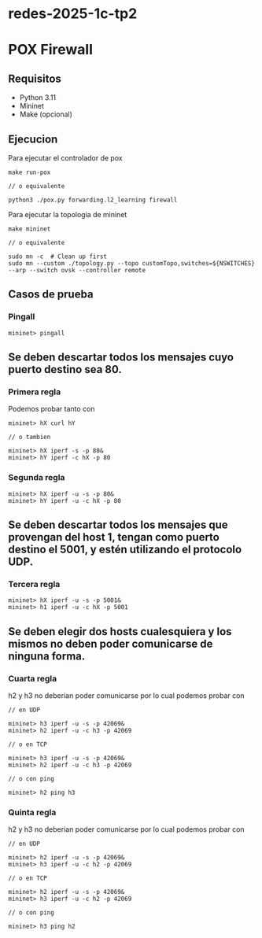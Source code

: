 # redes-2025-1c-tp2

# POX Firewall

## Requisitos

-   Python 3.11
-   Mininet
-   Make (opcional)

## Ejecucion

Para ejecutar el controlador de pox

```
make run-pox

// o equivalente

python3 ./pox.py forwarding.l2_learning firewall
```

Para ejecutar la topologia de mininet

```
make mininet

// o equivalente

sudo mn -c  # Clean up first
sudo mn --custom ./topology.py --topo customTopo,switches=${NSWITCHES} --arp --switch ovsk --controller remote
```

## Casos de prueba

### Pingall

```
mininet> pingall
```

## Se deben descartar todos los mensajes cuyo puerto destino sea 80.
### Primera regla

Podemos probar tanto con

```
mininet> hX curl hY

// o tambien

mininet> hX iperf -s -p 80&
mininet> hY iperf -c hX -p 80
```

### Segunda regla

```
mininet> hX iperf -u -s -p 80&
mininet> hY iperf -u -c hX -p 80
```

## Se deben descartar todos los mensajes que provengan del host 1, tengan como puerto destino el 5001, y estén utilizando el protocolo UDP.
### Tercera regla

```
mininet> hX iperf -u -s -p 5001&
mininet> h1 iperf -u -c hX -p 5001
```

## Se deben elegir dos hosts cualesquiera y los mismos no deben poder comunicarse de ninguna forma.
### Cuarta regla

h2 y h3 no deberian poder comunicarse por lo cual podemos probar con

```
// en UDP

mininet> h3 iperf -u -s -p 42069&
mininet> h2 iperf -u -c h3 -p 42069

// o en TCP

mininet> h3 iperf -u -s -p 42069&
mininet> h2 iperf -u -c h3 -p 42069

// o con ping

mininet> h2 ping h3
```

### Quinta regla

h2 y h3 no deberian poder comunicarse por lo cual podemos probar con

```
// en UDP

mininet> h2 iperf -u -s -p 42069&
mininet> h3 iperf -u -c h2 -p 42069

// o en TCP

mininet> h2 iperf -u -s -p 42069&
mininet> h3 iperf -u -c h2 -p 42069

// o con ping

mininet> h3 ping h2
```

